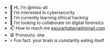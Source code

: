 - 👋 Hi, I’m @miss-ati
- 👀 I’m interested in cybersecurity
- 🌱 I’m currently learning ethical hacking
- 💞️ I’m looking to collaborate on digital forensics
- 📫 How to reach me ewurarhabena@gmail.com
- 😄 Pronouns: she
- ⚡ Fun fact: your brain is constantly eating itself

<!---
miss-ati/miss-ati is a ✨ special ✨ repository because its `README.md` (this file) appears on your GitHub profile.
You can click the Preview link to take a look at your changes.
--->
